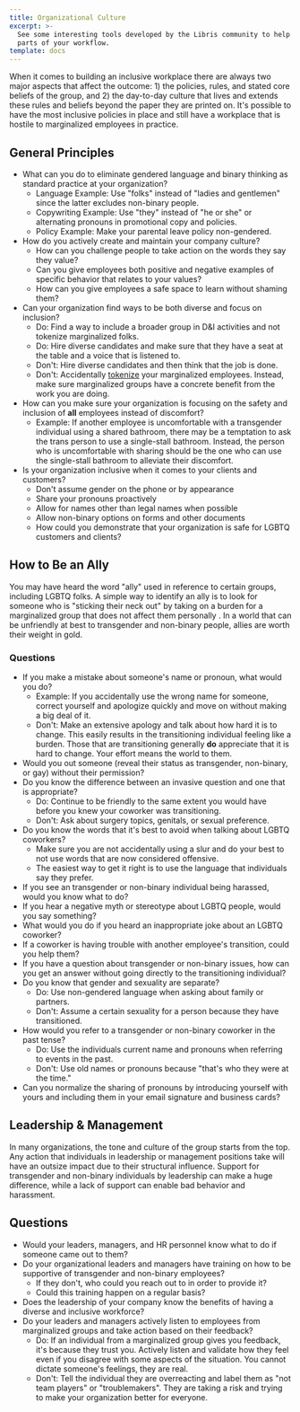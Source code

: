 ```yaml
---
title: Organizational Culture
excerpt: >-
  See some interesting tools developed by the Libris community to help automate
  parts of your workflow.
template: docs
---
```


When it comes to building an inclusive workplace there are always two major aspects that affect the outcome: 1) the policies, rules,
and stated core beliefs of the group, and 2) the day-to-day culture that lives and extends these rules and beliefs beyond the paper
they are printed on. It's possible to have the most inclusive policies in place and still have a workplace that is hostile to
marginalized employees in practice.

## General Principles

- What can you do to eliminate gendered language and binary thinking as standard practice at your organization?
  - Language Example: Use "folks" instead of "ladies and gentlemen" since the latter excludes non-binary people.
  - Copywriting Example: Use "they" instead of "he or she" or alternating pronouns in promotional copy and policies.
  - Policy Example: Make your parental leave policy non-gendered.
- How do you actively create and maintain your company culture?
  - How can you challenge people to take action on the words they say they value?
  - Can you give employees both positive and negative examples of specific behavior that relates to your values?
  - How can you give employees a safe space to learn without shaming them?
- Can your organization find ways to be both diverse and focus on inclusion?
  - Do: Find a way to include a broader group in D&I activities and not tokenize marginalized folks.
  - Do: Hire diverse candidates and make sure that they have a seat at the table and a voice that is listened to.
  - Don't: Hire diverse candidates and then think that the job is done.
  - Don't: Accidentally [tokenize](https://www.catalystwedco.com/blog/2018/2/8/people-are-not-props-how-to-avoid-tokenism-in-your-portfolio) your marginalized employees. Instead, make sure marginalized groups have a concrete benefit from the work you are doing.
- How can you make sure your organization is focusing on the safety and inclusion of **all** employees instead of discomfort?
  - Example: If another employee is uncomfortable with a transgender individual using a shared bathroom, there may be a temptation to ask the trans person to use a single-stall bathroom. Instead, the person who is uncomfortable with sharing should be the one who can use the single-stall bathroom to alleviate their discomfort.
- Is your organization inclusive when it comes to your clients and customers?
  - Don't assume gender on the phone or by appearance
  - Share your pronouns proactively
  - Allow for names other than legal names when possible
  - Allow non-binary options on forms and other documents
  - How could you demonstrate that your organization is safe for LGBTQ customers and clients?

## How to Be an Ally

You may have heard the word "ally" used in reference to certain groups, including LGBTQ folks. A simple way to identify an ally
is to look for someone who is "sticking their neck out" by taking on a burden for a marginalized group that does not affect them
personally . In a world that can be unfriendly at best to transgender and non-binary people, allies are worth their weight in gold.

### Questions

- If you make a mistake about someone's name or pronoun, what would you do?
  - Example: If you accidentally use the wrong name for someone, correct yourself and apologize quickly and move on without making a big deal of it.
  - Don't: Make an extensive apology and talk about how hard it is to change. This easily results in the transitioning individual feeling like a burden. Those that are transitioning generally **do** appreciate that it is hard to change. Your effort means the world to them.
- Would you out someone (reveal their status as transgender, non-binary, or gay) without their permission?
- Do you know the difference between an invasive question and one that is appropriate?
  - Do: Continue to be friendly to the same extent you would have before you knew your coworker was transitioning.
  - Don't: Ask about surgery topics, genitals, or sexual preference.
- Do you know the words that it's best to avoid when talking about LGBTQ coworkers?
  - Make sure you are not accidentally using a slur and do your best to not use words that are now considered offensive.
  - The easiest way to get it right is to use the language that individuals say they prefer.
- If you see an transgender or non-binary individual being harassed, would you know what to do?
- If you hear a negative myth or stereotype about LGBTQ people, would you say something?
- What would you do if you heard an inappropriate joke about an LGBTQ coworker?
- If a coworker is having trouble with another employee's transition, could you help them?
- If you have a question about transgender or non-binary issues, how can you get an answer without going directly to the transitioning individual?
- Do you know that gender and sexuality are separate?
  - Do: Use non-gendered language when asking about family or partners.
  - Don't: Assume a certain sexuality for a person because they have transitioned.
- How would you refer to a transgender or non-binary coworker in the past tense?
  - Do: Use the individuals current name and pronouns when referring to events in the past.
  - Don't: Use old names or pronouns because "that's who they were at the time."
- Can you normalize the sharing of pronouns by introducing yourself with yours and including them in your email signature and business cards?

## Leadership &amp; Management

In many organizations, the tone and culture of the group starts from the top. Any action that individuals in leadership or management positions take
will have an outsize impact due to their structural influence. Support for transgender and non-binary individuals by leadership can make a huge
difference, while a lack of support can enable bad behavior and harassment.

## Questions

- Would your leaders, managers, and HR personnel know what to do if someone came out to them?
- Do your organizational leaders and managers have training on how to be supportive of transgender and non-binary employees?
  - If they don't, who could you reach out to in order to provide it?
  - Could this training happen on a regular basis?
- Does the leadership of your company know the benefits of having a diverse and inclusive workforce?
- Do your leaders and managers actively listen to employees from marginalized groups and take action based on their feedback?
  - Do: If an individual from a marginalized group gives you feedback, it's because they trust you. Actively listen and validate how they feel even if you disagree with some aspects of the situation. You cannot dictate someone's feelings, they are real.
  - Don't: Tell the individual they are overreacting and label them as "not team players" or "troublemakers". They are taking a risk and trying to make your organization better for everyone.
